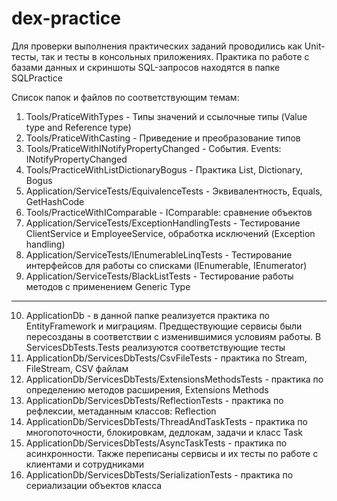 # dex-practice
Для проверки выполнения практических заданий проводились как Unit-тесты, так и тесты в консольных приложениях.
Практика по работе с базами данных и скриншоты SQL-запросов находятся в папке SQLPractice

Список папок и файлов по соответствующим темам:
1) Tools/PraticeWithTypes - Типы значений и ссылочные типы (Value type and Reference type)
2) Tools/PraticeWithCasting - Приведение и преобразование типов
3) Tools/PraticeWithINotifyPropertyChanged - События. Events: INotifyPropertyChanged
4) Tools/PracticeWithListDictionaryBogus - Практика List, Dictionary, Bogus
5) Application/ServiceTests/EquivalenceTests - Эквивалентность, Equals, GetHashCode
6) Tools/PracticeWithIComparable - IComparable: сравнение объектов
7) Application/ServiceTests/ExceptionHandlingTests - Тестирование ClientService и EmployeeService, обработка исключений (Exception handling)
8) Application/ServiceTests/IEnumerableLinqTests - Тестирование интерфейсов для работы со списками (IEnumerable, IEnumerator)
9) Application/ServiceTests/BlackListTests - Тестирование работы методов с применением Generic Type  
---
10) ApplicationDb - в данной папке реализуется практика по EntityFramework и миграциям. Предществующие сервисы были пересозданы в соответствии с изменившимися условиям работы. В ServicesDbTests.Tests реализуются соответствующие тесты
11) ApplicationDb/ServicesDbTests/CsvFileTests - практика по Stream, FileStream, CSV файлам
12) ApplicationDb/ServicesDbTests/ExtensionsMethodsTests - практика по определению методов расширения, Extensions Methods
13) ApplicationDb/ServicesDbTests/ReflectionTests - практика по рефлексии, метаданным классов: Reflection
14) ApplicationDb/ServicesDbTests/ThreadAndTaskTests - практика по многопоточности, блокировкам, дедлокам, задачи и класс Task
15) ApplicationDb/ServicesDbTests/AsyncTaskTests - практика по асинхронности. Также переписаны сервисы и их тесты по работе с клиентами и сотрудниками
16) ApplicationDb/ServicesDbTests/SerializationTests - практика по сериализации объектов класса
